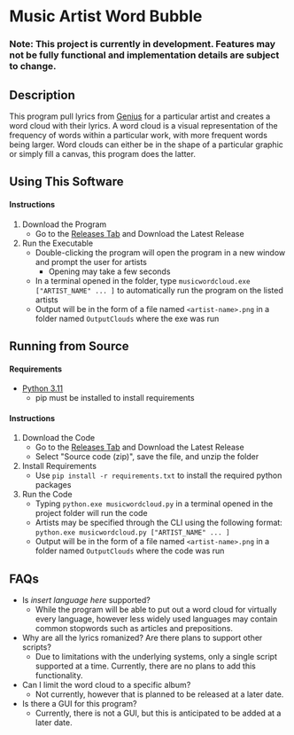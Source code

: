 # Music Artist Word Bubble
### Note: This project is currently in development. Features may not be fully functional and implementation details are subject to change.

## Description
This program pull lyrics from [Genius](https://genius.com/) for a particular artist and creates a word cloud with their lyrics.
A word cloud is a visual representation of the frequency of words within a particular work, with more frequent words being larger.
Word clouds can either be in the shape of a particular graphic or simply fill a canvas, this program does the latter.

## Using This Software

#### Instructions
1. Download the Program
   * Go to the [Releases Tab](https://github.com/nicholassaylor/Artist-Word-Bubble/releases) and Download the Latest Release
2. Run the Executable
   * Double-clicking the program will open the program in a new window and prompt the user for artists
     * Opening may take a few seconds
   * In a terminal opened in the folder, type `musicwordcloud.exe ["ARTIST_NAME" ... ]` to automatically run the program on the listed artists
   * Output will be in the form of a file named `<artist-name>.png` in a folder named `OutputClouds` where the exe was run

## Running from Source

#### Requirements
* [Python 3.11](https://www.python.org/downloads/release/python-3119/)
  * pip must be installed to install requirements

#### Instructions
1. Download the Code
   * Go to the [Releases Tab](https://github.com/nicholassaylor/Artist-Word-Bubble/releases) and Download the Latest Release
   * Select "Source code (zip)", save the file, and unzip the folder
2. Install Requirements
   * Use `pip install -r requirements.txt` to install the required python packages
3. Run the Code
   * Typing `python.exe musicwordcloud.py` in a terminal opened in the project folder will run the code
   * Artists may be specified through the CLI using the following format:  
     `python.exe musicwordcloud.py ["ARTIST_NAME" ... ]`
   * Output will be in the form of a file named `<artist-name>.png` in a folder named `OutputClouds` where the code was run


## FAQs
* Is *insert language here* supported?
  * While the program will be able to put out a word cloud for virtually every language, however less widely used languages may contain common stopwords such as articles and prepositions.
* Why are all the lyrics romanized? Are there plans to support other scripts?
  * Due to limitations with the underlying systems, only a single script supported at a time. Currently, there are no plans to add this functionality.
* Can I limit the word cloud to a specific album?
  * Not currently, however that is planned to be released at a later date.
* Is there a GUI for this program?
  * Currently, there is not a GUI, but this is anticipated to be added at a later date.
